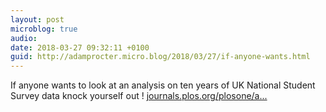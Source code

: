 ```yaml
---
layout: post
microblog: true
audio: 
date: 2018-03-27 09:32:11 +0100
guid: http://adamprocter.micro.blog/2018/03/27/if-anyone-wants.html
---
```

If anyone wants to look at an analysis on ten years of UK National Student Survey data knock yourself out ! [journals.plos.org/plosone/a...](http://journals.plos.org/plosone/article?id=10.1371/journal.pone.0192976) 
